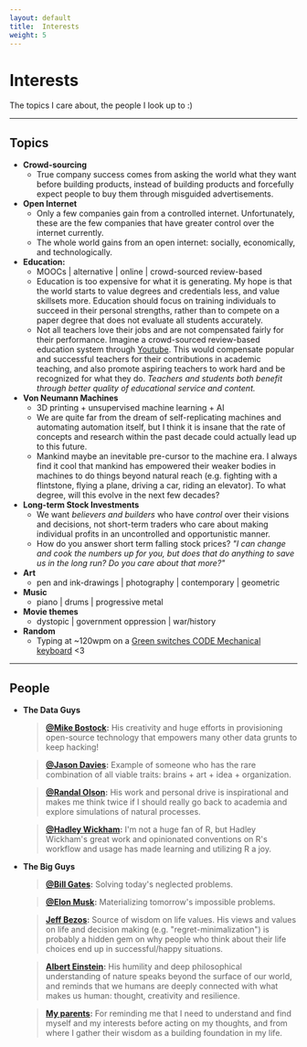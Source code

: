 ```yaml
---
layout: default
title:  Interests
weight: 5
---
```


# Interests
The topics I care about, the people I look up to :)

------

## Topics
- **Crowd-sourcing**
    - True company success comes from asking the world what they want before building products, instead of building products and forcefully expect people to buy them through misguided advertisements.
- **Open Internet**
    - Only a few companies gain from a controlled internet.  Unfortunately, these are the few companies that have greater control over the internet currently.
    - The whole world gains from an open internet: socially, economically, and technologically.
- **Education:**
    - MOOCs | alternative | online | crowd-sourced review-based
    - Education is too expensive for what it is generating.  My hope is that the world starts to value degrees and credentials less, and value skillsets more.  Education should focus on training individuals to succeed in their personal strengths, rather than to compete on a paper degree that does not evaluate all students accurately.
    - Not all teachers love their jobs and are not compensated fairly for their performance.  Imagine a crowd-sourced review-based education system through [Youtube](http://www.youtube.com).  This would compensate popular and successful teachers for their contributions in academic teaching, and also promote aspiring teachers to work hard and be recognized for what they do.  *Teachers and students both benefit through better quality of educational service and content.*
- **Von Neumann Machines**
    - 3D printing + unsupervised machine learning + AI
    - We are quite far from the dream of self-replicating machines and automating automation itself, but I think it is insane that the rate of concepts and research within the past decade could actually lead up to this future.
    - Mankind maybe an inevitable pre-cursor to the machine era.  I always find it cool that mankind has empowered their weaker bodies in machines to do things beyond natural reach (e.g. fighting with a flintstone, flying a plane, driving a car, riding an elevator).  To what degree, will this evolve in the next few decades?
- **Long-term Stock Investments**
    - We want *believers and builders* who have *control* over their visions and decisions, not short-term traders who care about making individual profits in an uncontrolled and opportunistic manner.
    - How do you answer short term falling stock prices?  *"I can change and cook the numbers up for you, but does that do anything to save us in the long run?  Do you care about that more?"*
- **Art**
    - pen and ink-drawings | photography | contemporary | geometric
- **Music**
    - piano | drums | progressive metal
- **Movie themes**
    - dystopic | government oppression | war/history
- **Random**
    - Typing at ~120wpm on a [Green switches CODE Mechanical keyboard](https://codekeyboards.com/) <3 

------

## People
* **The Data Guys**
    > **[@Mike Bostock](https://twitter.com/mbostock):** His creativity and huge efforts in provisioning open-source technology that empowers many other data grunts to keep hacking!

    > **[@Jason Davies](https://twitter.com/jasondavies):** Example of someone who has the rare combination of all viable traits: brains + art + idea + organization.
    
    >  **[@Randal Olson](https://twitter.com/randal_olson):** His work and personal drive is inspirational and makes me think twice if I should really go back to academia and explore simulations of natural processes.
    
     >  **[@Hadley Wickham](https://twitter.com/hadleywickham):** I'm not a huge fan of R, but Hadley Wickham's great work and opinionated conventions on R's workflow and usage has made learning and utilizing R a joy.
    
* **The Big Guys**

    > **[@Bill Gates](https://twitter.com/BillGates):** Solving today's neglected problems.

    > **[@Elon Musk](https://twitter.com/elonmusk):** Materializing tomorrow's impossible problems.
    
    > **[Jeff Bezos](http://en.wikipedia.org/wiki/Jeff_Bezos):** Source of wisdom on life values.  His views and values on life and decision making (e.g. "regret-minimalization") is probably a hidden gem on why people who think about their life choices end up in successful/happy situations.
    
    > **[Albert Einstein]():** His humility and deep philosophical understanding of nature speaks beyond the surface of our world, and reminds that we humans are deeply connected with what makes us human: thought, creativity and resilience.

    > **[My parents]():** For reminding me that I need to understand and find myself and my interests before acting on my thoughts, and from where I gather their wisdom as a building foundation in my life.
